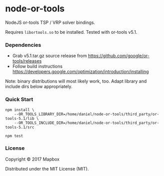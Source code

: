 # node-or-tools

NodeJS or-tools TSP / VRP solver bindings.

Requires `libortools.so` to be installed.
Tested with or-tools v5.1.

### Dependencies

- Grab v5.1.tar.gz source release from https://github.com/google/or-tools/releases
- Follow build instructions https://developers.google.com/optimization/introduction/installing

Note: binary distributions will most likely work, too. Adapt library and include dirs below appropriately.

### Quick Start

    npm install \
        --OR_TOOLS_LIBRARY_DIR=/home/daniel/node-or-tools/third_party/or-tools-5.1/lib \
        --OR_TOOLS_INCLUDE_DIR=/home/daniel/node-or-tools/third_party/or-tools-5.1/src

    npm test


### License

Copyright © 2017 Mapbox

Distributed under the MIT License (MIT).
